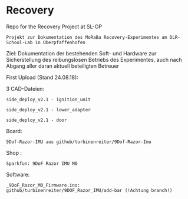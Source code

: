 # Recovery
Repo for the Recovery Project at SL-OP

	Projekt zur Dokumentation des MoRaBa Recovery-Experimentes am DLR-School-Lab in Oberpfaffenhofen 

Ziel: 
	Dokumentation der bestehenden Soft- und Hardware zur Sicherstellung des reibungslosen Betriebs des Experimentes, auch nach              	Abgang aller daran aktuell beteiligten Betreuer


First Upload (Stand 24.08.18):

3 CAD-Dateien:

	side_deploy_v2.1 - ignition_unit

	side_deploy_v2.1 - lower_adapter

	side_deploy_v2.1 - door

Board:

	9Dof-Razor-IMU aus github/turbinenreiter/9Dof-Razor-Imu

Shop : 

	Sparkfun: 9DoF Razor IMU M0

Software:

	_9DoF_Razor_M0_Firmware.ino:
	github/turbinenreiter/9DOF_Razor_IMU/add-bar (!Achtung branch!)
